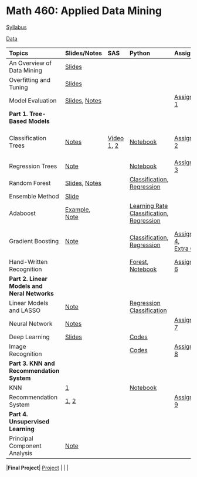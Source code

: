# Math 460: Applied Data Mining

[Syllabus](m460syllabus.html)

[Data](data.html)

|Topics| Slides/Notes|SAS | Python | Assignments | Exams |
|:-----|:------------|:---|:-------|:------------|:------|
| An Overview of Data Mining| [Slides](slides/intro.html) |        |              |       | |
| Overfitting and Tuning  | [Slides](slides/overfitting.pdf)|        |      | ||
| Model Evaluation| [Slides](slides/measuring_performance.pdf), [Notes](slides/measuring_performance_note.pdf)     ||      |   [Assignment 1](assignments/Math460_Assignment1.html)    ||
|**Part 1. Tree-Based Models**|  | |  | ||  
| Classification Trees| [Notes](slides/fa24_classification_tree2_note_xournal.pdf.pdf)     | [Video 1](https://bryant.hosted.panopto.com/Panopto/Pages/Viewer.aspx?id=43f78607-df37-405c-836b-b1f001126a1f), [2](https://bryant.hosted.panopto.com/Panopto/Pages/Viewer.aspx?id=aa2d7618-7c34-4f62-96c3-b1f501127554)  | [Notebook](python/fa23/tree_classification.html)       |  [Assignment 2](assignments/Math460_Assignment2.html)     |[Exam 1's Practice](exams/Exam1/Exam1_fall24_practice_problem.pdf), <br> [Exam 1](exams/Exam1/Exam1_fall24.pdf) |
|Regression Trees| [Note](slides/Regression_Trees_fall24_note.pdf) |  | [Notebook]()  | [Assignment 3](assignments/assignment3_fa23.html)  | |  
| Random Forest                 | [Slides](slides/rf.pdf), [Notes](slides/rf_2024_note.pdf)    |   |[Classification](python/fa23/adaboost_classification.html), <br> [Regression](python/fa23/adaboost_regression.html)|||
| Ensemble Method  |[Slide](gganimate/boosting3.html) ||     |   ||  
| Adaboost|[Example](gganimate/adaboost.html), [Note](slides/Adaboost_2024.pdf)||[Learning Rate](python/adaboost_demonstrate_fa23.ipynb) [Classification](python/fa23/adaboost_classification.html), <br> [Regression](python/fa23/adaboost_regression.html)  | ||  
| Gradient Boosting             |[Note](slides/gb_note_2024.pdf)            |        | [Classification](python/fa23/gb_classification.html), <br> [Regression](python/fa23/gb_regression.html)       | [Assignment 4](assignments/assignment4_fa23.html), <br> [Extra Credits](assignments/assignment5_fa23.html)     |[Exam 2's Practice](exams/Exam2/Exam2_sol.html), <br> [Exam 2](exams/Exam2/Exam2_pdf.pdf)|
|Hand-Written Recognition|  | | [Forest](python/digits/fa23/image_recognition_rf.html), [Notebook](python/digits/fa23/image_recognition_rf.ipynb) | [Assignment 6](assignments/assignment6_fa23.html) |  |
|**Part 2. Linear Models and Neral Networks**|  | |  | || 
| Linear Models and LASSO       |[Note](gganimate/lm_fa24.pdf)|     |[Regression](python/lasso_regression_practice.html)<br> [Classification](python/lasso_classification_fa21.html)|    |  |
| Neural Network|   [Notes](notes/nn24.pdf)           |     |        |   [Assignment 7](assignments/assignment7_fa23.html)         |  |     
| Deep Learning | [Slides](gganimate/cnn.html)  |     |[Codes](https://colab.research.google.com/drive/1tSF1TJrGnneJ3fScV3PUQQk5PiGQuK5l?usp=sharing)|  ||  
Image Recognition| | | [Codes](https://colab.research.google.com/drive/1tSF1TJrGnneJ3fScV3PUQQk5PiGQuK5l?usp=sharing)  |[Assignment 8](assignments/assignment8_fa24.html)  |  |
|**Part 3. KNN and Recommendation System**|  | |  | ||
|KNN| [1](slides/knn.html) | | [Notebook](python/knn.html) | ||
| Recommendation System         | [1](slides/rs2.html), [2](slides/Netflix_Prize.pdf)             | |       | [Assignment 9](assignments/assignment9_fa23.html)           | [Exam 3](exams/Exam3/Exam3.html)| 
|**Part 4. Unsupervised Learning**|  | |  | ||
|Principal Component Analysis| [Note](slides/pca_fall24.pdf)  | |  |

|**Final Project**| [Project](final/Math460_Final.html) | |  | 